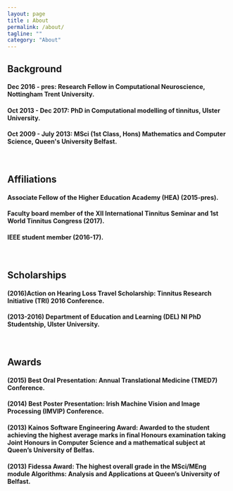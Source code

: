 ```yaml
---
layout: page
title : About
permalink: /about/
tagline: ""
category: "About"
---
```


<h2>Background</h2>
<h4>Dec 2016 - pres: Research Fellow in Computational Neuroscience, Nottingham Trent University.</h4>
<h4>Oct 2013 - Dec 2017: PhD in Computational modelling of tinnitus, Ulster University.</h4>
<h4>Oct 2009 - July 2013: MSci (1st Class, Hons) Mathematics and Computer Science, Queen's University Belfast.</h4>
<br>

<h2>Affiliations</h2>
<h4>Associate Fellow of the Higher Education Academy (HEA) (2015-pres).</h4>
<h4>Faculty board member of the XII International Tinnitus Seminar and 1st World Tinnitus Congress (2017).</h4>
<h4>IEEE student member (2016-17).</h4>
<br>
<h2>Scholarships</h2>
<h4>(2016)Action on Hearing Loss Travel Scholarship: Tinnitus Research Initiative (TRI) 2016 Conference.</h4>
<h4>(2013-2016) Department of Education and Learning (DEL) NI PhD Studentship, Ulster University.</h4>
<br>
<h2>Awards</h2>
<h4>(2015) Best Oral Presentation: Annual Translational Medicine (TMED7) Conference.</h4>
<h4>(2014) Best Poster Presentation: Irish Machine Vision and Image Processing (IMVIP) Conference.</h4>
<h4>(2013) Kainos Software Engineering Award: Awarded to the student achieving the highest average marks in final Honours examination taking Joint Honours in Computer Science and a mathematical subject at Queen’s University of Belfas.</h4>
<h4>(2013) Fidessa Award: The highest overall grade in the MSci/MEng module Algorithms: Analysis and Applications at Queen’s University of Belfast.</h4>
